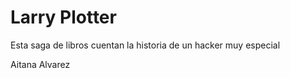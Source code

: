 # Larry Plotter 

Esta saga de libros cuentan la historia de un hacker muy especial

Aitana Alvarez

